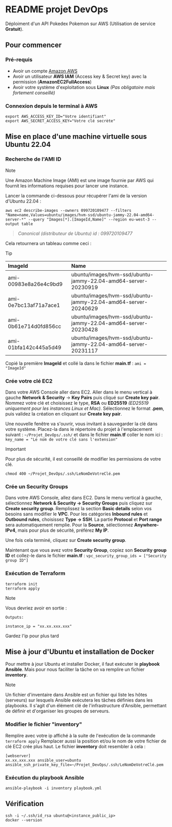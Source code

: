 # README projet DevOps

Déploiment d'un API Pokedex Pokemon sur AWS (Utilisation de service **Gratuit**).

## Pour commencer

### Pré-requis

- Avoir un compte [Amazon AWS](https://aws.amazon.com/fr/)
- Avoir un utilisateur **AWS IAM** (Access key & Secret key) avec la permission (**AmazonEC2FullAccess**)
- Avoir votre système d'exploitation sous **Linux** _(Pas obligatoire mais fortement conseillé)_

### Connexion depuis le terminal à AWS

    export AWS_ACCESS_KEY_ID="Votre identifiant"
    export AWS_SECRET_ACCESS_KEY="Votre clé secrète"

## Mise en place d'une machine virtuelle sous Ubuntu 22.04

### Recherche de l'AMI ID

> [!NOTE]
> Une Amazon Machine Image (AMI) est une image fournie par AWS qui fournit les informations requises pour lancer une instance.

Lancer la commande ci-dessous pour récupérer l'ami de la version d'Ubuntu 22.04 : 

    aws ec2 describe-images --owners 099720109477 --filters "Name=name,Values=ubuntu/images/hvm-ssd/ubuntu-jammy-22.04-amd64-server-*" --query "Images[*].[ImageId,Name]" --region eu-west-3 --output table
    
> *Canonical (distributeur de Ubuntu) id : 099720109477*

Cela retournera un tableau comme ceci :

> [!TIP]
> |        ImageId        |                              Name                              |
> |:----------------------|:---------------------------------------------------------------|
> | ami-00983e8a26e4c9bd9 | ubuntu/images/hvm-ssd/ubuntu-jammy-22.04-amd64-server-20230919 |
> | ami-0e7bc13af71a7ace1 | ubuntu/images/hvm-ssd/ubuntu-jammy-22.04-amd64-server-20240629 |
> | ami-0b61e714d0fd856cc | ubuntu/images/hvm-ssd/ubuntu-jammy-22.04-amd64-server-20230428 |
> | ami-01bfa142c445a5d49 | ubuntu/images/hvm-ssd/ubuntu-jammy-22.04-amd64-server-20231117 |

Copié la première **ImageId** et collé la dans le fichier **main.tf** : `ami = "ImageId"`

### Crée votre clé EC2

Dans votre AWS Console aller dans EC2.
Aller dans le menu vertical à gauche **Network & Security** -> **Key Pairs** puis cliqué sur **Create key pair**.
Nommez votre clé et choisissez le type, **RSA** ou **ED25519** _(ED25519 uniquement pour les instances Linux et Mac)_. 
Sélectionnez le format **.pem**, puis validez la création en cliquant sur **Create key pair**.

Une nouvelle fenêtre va s'ouvrir, vous invitant à sauvegarder la clé dans votre système. 
Placez-la dans le répertoire du projet à l'emplacement suivant : `~/Projet_DevOps/.ssh/` 
et dans le fichier **main.tf** coller le nom ici : `key_name = "Le nom de votre clé sans l'extension"`

>[!IMPORTANT]
> Pour plus de sécurité, il est conseillé de modifier les permissions de votre clé.
>
>     chmod 400 ~/Projet_DevOps/.ssh/LeNomDeVotreClé.pem

### Crée un **Security Groups**

Dans votre AWS Console, allez dans EC2. 
Dans le menu vertical à gauche, sélectionnez **Network & Security -> Security Groups** 
puis cliquez sur **Create security group**. 
Remplissez la section **Basic details** selon vos besoins sans modifier le **VPC**. 
Pour les catégories **Inbound rules** et **Outbound rules**, choisissez **Type -> SSH**. 
La partie **Protocol** et **Port range** sera automatiquement remplie. 
Pour la **Source**, sélectionnez **Anywhere-IPv4**, mais pour plus de sécurité, préférez **My IP**.

Une fois cela terminé, cliquez sur **Create security group**.

Maintenant que vous avez votre **Security Group**, copiez son **Security group ID** 
et collez-le dans le fichier **main.tf** : `vpc_security_group_ids = ["Security group ID"]`

### Exécution de Terraform

    terraform init
    terraform apply

> [!NOTE]
> Vous devriez avoir en sortie :
> ```
> Outputs:
> 
> instance_ip = "xx.xx.xxx.xxx"
> ```
> Gardez l'ip pour plus tard

## Mise à jour d'Ubuntu et installation de Docker

Pour mettre à jour Ubuntu et installer Docker, il faut exécuter le **playbook Ansible**. 
Mais pour nous faciliter la tâche on va remplire un fichier **inventory**. 

> [!NOTE]
> Un fichier d'inventaire dans Ansible est un fichier qui liste les hôtes (serveurs) sur lesquels Ansible exécutera les tâches définies dans les playbooks.
> Il s'agit d'un élément clé de l'infrastructure d'Ansible, permettant de définir et d'organiser les groupes de serveurs.

### Modifier le fichier "inventory"

Remplire avec votre ip affiché à la suite de l'exécution de la commande `terraform apply` 
Remplacer aussi la position et/ou le nom de votre fichier de clé EC2 crée plus haut.
Le fichier **inventory** doit resembler à cela : 
```
[webserver]
xx.xx.xxx.xxx ansible_user=ubuntu ansible_ssh_private_key_file=~/Projet_DevOps/.ssh/LeNomDeVotreClé.pem
```

### Exécution du playbook Ansible

    ansible-playbook -i inventory playbook.yml

## Vérification
    ssh -i ~/.ssh/id_rsa ubuntu@<instance_public_ip>
    docker --version


